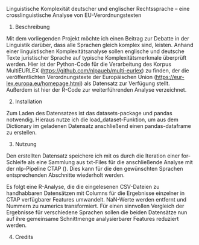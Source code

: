 Linguistische Komplexität deutscher und englischer Rechtssprache – eine crosslinguistische Analyse von EU-Verordnungstexten

1. Beschreibung

Mit dem vorliegenden Projekt möchte ich einen Beitrag zur Debatte in der Linguistik darüber, dass alle Sprachen gleich komplex sind, leisten. 
Anhand einer linguistischen Komplexitätsanalyse sollen englische und deutsche Texte juristischer Sprache auf typische Komplexitätsmerkmale überprüft werden.
Hier ist der Python-Code für die Verarbeitung des Korpus MultiEURLEX (https://github.com/nlpaueb/multi-eurlex) zu finden, der die veröffentlichten Verordnungstexte der Europäischen Union (https://eur-lex.europa.eu/homepage.html) als Datensatz zur Verfügung stellt.
Außerdem ist hier der R-Code zur weiterführenden Analyse verzeichnet.

2. Installation

Zum Laden des Datensatzes ist das datasets-package und pandas notwendig. Hieraus nutze ich die load_dataset-Funktion, um aus dem Dictionary im geladenen Datensatz anschließend einen pandas-dataframe zu erstellen.

3. Nutzung

Den erstellten Datensatz speichere ich mit os durch die Iteration einer for-Schleife als eine Sammlung aus txt-Files für die anschließende Analyse mit der nlp-Pipeline CTAP (). Dies kann für die den gewünschten Sprachen entsprechenden Abschnitte wiederholt werden.

Es folgt eine R-Analyse, die die eingelesenen CSV-Dateien zu handhabbaren Datensätzen mit Columns für die Ergebnisse einzelner in CTAP verfügbarer Features umwandelt. NaN-Werte werden entfernt und Nummern zu numerics transformiert. Für einen sinnvollen Vergleich der Ergebnisse für verschiedene Sprachen sollen die beiden Datensätze nun auf ihre gemeinsame Schnittmenge analysierbarer Features reduziert werden.

4. Credits


